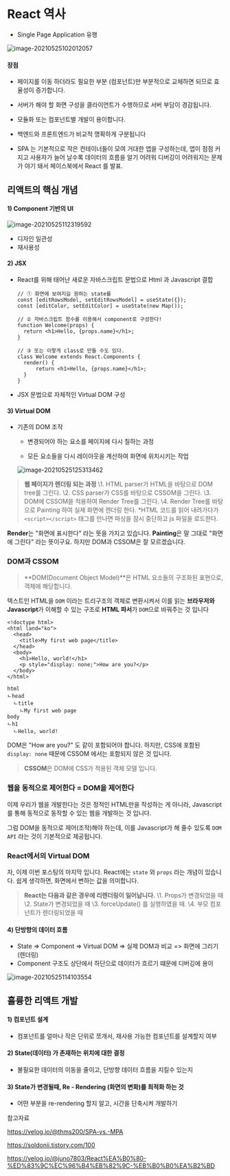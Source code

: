 # React 역사


- Single Page Application 유행

![image-20210525102012057](C:\Users\woonkyoung_ham1\AppData\Roaming\Typora\typora-user-images\image-20210525102012057.png)



#### 장점

- 페이지를 이동 하더라도 필요한 부분 (컴포넌트)만 부분적으로 교체하면 되므로 효율성이 증가합니다.
- 서버가 해야 할 화면 구성을 클라이언트가 수행하므로 서버 부담이 경감됩니다.
- 모듈화 또는 컴포넌트별 개발이 용이합니다.
- 백엔드와 프론트엔드가 비교적 명확하게 구분됩니다



- SPA 는 기본적으로 작은 컨테이너들이 모여 거대한 앱을 구성하는데, 앱이 점점 커지고 사용자가 늘어 날수록 데이터의 흐름을 알기 어려워 디버깅이 어려워지는 문제가 야기 돼서 페이스북에서 React 를 발표.



## 리액트의 핵심 개념



#### 1) Component 기반의 UI

![image-20210525112319592](C:\Users\woonkyoung_ham1\AppData\Roaming\Typora\typora-user-images\image-20210525112319592.png)

- 디자인 일관성
- 재사용성



#### 2) JSX

- React를 위해 태어난 새로운 자바스크립트 문법으로 Html 과 Javascript 결합

  ```react
  // ① 화면에 보여지길 원하는 state를
  const [editRowsModel, setEditRowsModel] = useState({});
  const [editColor, setEditColor] = useState(new Map());
  
  // ② 자바스크립트 함수를 이용해서 component로 구성한다!
  function Welcome(props) {
    return <h1>Hello, {props.name}</h1>;
  }
  
  // ③ 또는 이렇게 class로 만들 수도 있다.
  class Welcome extends React.Components {
    render() {
    	return <h1>Hello, {props.name}</h1>;
    }
  }
  ```

- JSX 문법으로 자체적인 Virtual DOM 구성



#### 3) Virtual DOM

- 기존의 DOM 조작

    - 변경되어야 하는 요소를 페이지에 다시 칠하는 과정

    - 모든 요소들을 다시 레이아웃을 계산하여 화면에 위치시키는 작업



    ![image-20210525125313462](C:\Users\woonkyoung_ham1\AppData\Roaming\Typora\typora-user-images\image-20210525125313462.png)



> **웹 페이지가 렌더링 되는 과정**
> \1. HTML parser가 HTML을 바탕으로 DOM tree를 그린다.
> \2. CSS parser가 CSS를 바탕으로 CSSOM을 그린다.
> \3. DOM에 CSSOM을 적용하여 Render Tree를 그린다.
> \4. Render Tree를 바탕으로 Painting 하여 실제 화면에 렌더링 한다.
> *HTML 코드를 읽어 내려가다가 `<script></script>` 태그를 만나면 파싱을 잠시 중단하고 js 파일을 로드한다.

**Render**는 "화면에 표시한다" 라는 뜻을 가지고 있습니다. **Painting**은 말 그대로 "화면에 그린다" 라는 뜻이구요. 하지만 DOM과 CSSOM은 잘 모르겠습니다.

### DOM과 CSSOM

> **DOM(Document Object Model)**은 HTML 요소들의 구조화된 표현으로, 객체에 해당합니다.

텍스트인 HTML을 `DOM` 이라는 트리구조의 객체로 변환시켜서 이를 읽는 **브라우저와 Javascript**가 이해할 수 있는 구조로 **HTML 파서**가 `DOM`으로 바꿔주는 것 입니다



```
<!doctype html>
<html land="ko">
  <head>
    <title>My first web page</title>
  </head>
  <body>
    <h1>Hello, world!</h1>
    <p style="display: none;">How are you?</p>
  </body>
</html>

html
ㄴhead
  ㄴtitle
    ㄴMy first web page
body
ㄴh1
  ㄴHello, world!
```

DOM은 "How are you?" 도 같이 포함되어야 합니다. 하지만, CSS에 포함된 `display: none` 때문에 CSSOM 에서는 포함되지 않은 것 입니다.

> **CSSOM**은 DOM에 CSS가 적용된 객체 모델 입니다.

### 웹을 동적으로 제어한다 = DOM을 제어한다

이제 우리가 웹을 개발한다는 것은 정적인 HTML만을 작성하는 게 아니라, Javascript를 통해 동적으로 동작할 수 있는 웹을 개발하는 것 입니다.

그럼 DOM을 동적으로 제어(조작)해야 하는데, 이를 Javascript가 해 줄수 있도록 `DOM API` 라는 것이 기본적으로 제공됩니다.



### React에서의 Virtual DOM

자, 이제 이번 포스팅의 마지막 입니다.
React에는 `state` 와 `props` 라는 개념이 있습니다. 쉽게 생각하면, 화면에서 변하는 값을 의미합니다.

> **React는 다음과 같은 경우에 리렌더링이 일어납니다.**
> \1. Props가 변경되었을 때
> \2. State가 변경되었을 때
> \3. forceUpdate() 를 실행하였을 때.
> \4. 부모 컴포넌트가 렌더링되었을 때



#### 4) 단방향의 데이터 흐름

- State => Component => Virtual DOM => 실제 DOM과 비교 => 화면에 그리기(렌더링)
- Component 구조도 상단에서 하단으로 데이터가 흐르기 떄문에 디버깅에 용이

![image-20210525114103554](C:\Users\woonkyoung_ham1\AppData\Roaming\Typora\typora-user-images\image-20210525114103554.png)





## 훌륭한 리액트 개발

#### 1) 컴포넌트 설계

- 컴포넌트를 얼마나 작은 단위로 쪼개서, 재사용 가능한 컴포넌트를 설계할지 여부



#### 2) State(데이터) 가 존재하는 위치에 대한 결정

- 불필요한 데이터의 이동을 줄이고, 단방향 데이터 흐름을 지킬수 있는지



#### 3) State가 변경될때, Re - Rendering (화면의 변화)를 최적화 하는 것

- 어떤 부분을 re-rendering 할지 알고, 시간을 단축시켜 개발하기







참고자료

https://velog.io/@thms200/SPA-vs.-MPA

https://soldonii.tistory.com/100

https://velog.io/@juno7803/React%EA%B0%80-%ED%83%9C%EC%96%B4%EB%82%9C-%EB%B0%B0%EA%B2%BD

